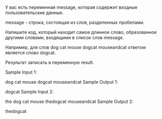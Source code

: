 У вас есть переменная message, которая содержит входные пользовательские данные.

message - строка, состоящая из слов, разделенных пробелами.

Напишите код, который находит самое длинное слово, образованное другими словами, входящими в список слов message.

Например, для слов dog cat mouse dogcat mouseandcat ответом является слово dogcat.

Результат записать в переменную result.

Sample Input 1:

dog cat mouse dogcat mouseandcat
Sample Output 1:

dogcat
Sample Input 2:

the dog cat mouse thedogcat mouseandcat
Sample Output 2:

thedogcat
